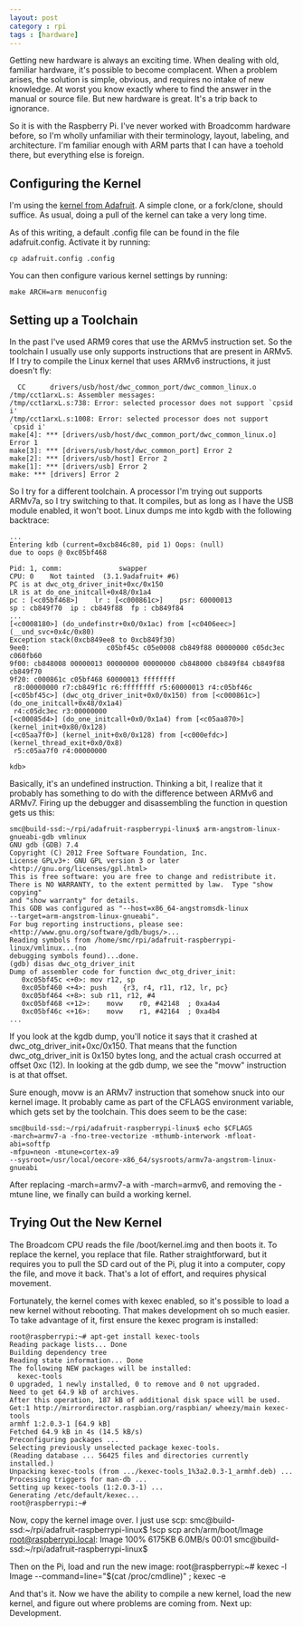 ```yaml
---
layout: post
category : rpi
tags : [hardware]
---
```


Getting new hardware is always an exciting time.  When dealing with old,
familiar hardware, it's possible to become complacent.  When a problem
arises, the solution is simple, obvious, and requires no intake of new
knowledge.  At worst you know exactly where to find the answer in the
manual or source file.  But new hardware is great.  It's a trip back to
ignorance.

So it is with the Raspberry Pi.  I've never worked with Broadcomm hardware
before, so I'm wholly unfamiliar with their terminology, layout, labeling,
and architecture.  I'm familiar enough with ARM parts that I can have a
toehold there, but everything else is foreign.

Configuring the Kernel
----------------------
I'm using the [kernel from
Adafruit](https://github.com/adafruit/adafruit-raspberrypi-linux).  A
simple clone, or a fork/clone, should suffice.  As usual, doing a pull of
the kernel can take a very long time.

As of this writing, a default .config file can be found in the file
adafruit.config.  Activate it by running:

    cp adafruit.config .config

You can then configure various kernel settings by running:

    make ARCH=arm menuconfig

Setting up a Toolchain
----------------------
In the past I've used ARM9 cores that use the ARMv5 instruction set.  So
the toolchain I usually use only supports instructions that are present in
ARMv5.  If I try to compile the Linux kernel that uses ARMv6 instructions,
it just doesn't fly:

      CC      drivers/usb/host/dwc_common_port/dwc_common_linux.o
    /tmp/cct1arxL.s: Assembler messages:
    /tmp/cct1arxL.s:738: Error: selected processor does not support `cpsid i'
    /tmp/cct1arxL.s:1008: Error: selected processor does not support `cpsid i'
    make[4]: *** [drivers/usb/host/dwc_common_port/dwc_common_linux.o] Error 1
    make[3]: *** [drivers/usb/host/dwc_common_port] Error 2
    make[2]: *** [drivers/usb/host] Error 2
    make[1]: *** [drivers/usb] Error 2
    make: *** [drivers] Error 2

So I try for a different toolchain.  A processor I'm trying out supports
ARMv7a, so I try switching to that.  It compiles, but as long as I have the
USB module enabled, it won't boot.  Linux dumps me into kgdb with the
following backtrace:

    ...
    Entering kdb (current=0xcb846c80, pid 1) Oops: (null)
    due to oops @ 0xc05bf468
    
    Pid: 1, comm:              swapper
    CPU: 0    Not tainted  (3.1.9adafruit+ #6)
    PC is at dwc_otg_driver_init+0xc/0x150
    LR is at do_one_initcall+0x48/0x1a4
    pc : [<c05bf468>]    lr : [<c000861c>]    psr: 60000013
    sp : cb849f70  ip : cb849f88  fp : cb849f84
    ...
    [<c0008180>] (do_undefinstr+0x0/0x1ac) from [<c0406eec>]
    (__und_svc+0x4c/0x80)
    Exception stack(0xcb849ee8 to 0xcb849f30)
    9ee0:                   c05bf45c c05e0008 cb849f88 00000000 c05dc3ec
    c060fb60
    9f00: cb848008 00000013 00000000 00000000 cb848000 cb849f84 cb849f88
    cb849f70
    9f20: c000861c c05bf468 60000013 ffffffff
     r8:00000000 r7:cb849f1c r6:ffffffff r5:60000013 r4:c05bf46c
    [<c05bf45c>] (dwc_otg_driver_init+0x0/0x150) from [<c000861c>]
    (do_one_initcall+0x48/0x1a4)
     r4:c05dc3ec r3:00000000
    [<c00085d4>] (do_one_initcall+0x0/0x1a4) from [<c05aa870>]
    (kernel_init+0x80/0x128)
    [<c05aa7f0>] (kernel_init+0x0/0x128) from [<c000efdc>]
    (kernel_thread_exit+0x0/0x8)
     r5:c05aa7f0 r4:00000000
    
    kdb> 

Basically, it's an undefined instruction.  Thinking a bit, I realize that
it probably has something to do with the difference between ARMv6 and
ARMv7.  Firing up the debugger and disassembling the function in question
gets us this:

    smc@build-ssd:~/rpi/adafruit-raspberrypi-linux$ arm-angstrom-linux-gnueabi-gdb vmlinux
    GNU gdb (GDB) 7.4
    Copyright (C) 2012 Free Software Foundation, Inc.
    License GPLv3+: GNU GPL version 3 or later
    <http://gnu.org/licenses/gpl.html>
    This is free software: you are free to change and redistribute it.
    There is NO WARRANTY, to the extent permitted by law.  Type "show copying"
    and "show warranty" for details.
    This GDB was configured as "--host=x86_64-angstromsdk-linux
    --target=arm-angstrom-linux-gnueabi".
    For bug reporting instructions, please see:
    <http://www.gnu.org/software/gdb/bugs/>...
    Reading symbols from /home/smc/rpi/adafruit-raspberrypi-linux/vmlinux...(no
    debugging symbols found)...done.
    (gdb) disas dwc_otg_driver_init
    Dump of assembler code for function dwc_otg_driver_init:
       0xc05bf45c <+0>:	mov	r12, sp
       0xc05bf460 <+4>:	push	{r3, r4, r11, r12, lr, pc}
       0xc05bf464 <+8>:	sub	r11, r12, #4
       0xc05bf468 <+12>:	movw	r0, #42148	; 0xa4a4
       0xc05bf46c <+16>:	movw	r1, #42164	; 0xa4b4
    ...

If you look at the kgdb dump, you'll notice it says that it crashed at
dwc_otg_driver_init+0xc/0x150.  That means that the function
dwc_otg_driver_init is 0x150 bytes long, and the actual crash occurred at
offset 0xc (12).  In looking at the gdb dump, we see the "movw" instruction
is at that offset.

Sure enough, movw is an ARMv7 instruction that somehow snuck into our
kernel image.  It probably came as part of the CFLAGS environment variable,
which gets set by the toolchain.  This does seem to be the case:

    smc@build-ssd:~/rpi/adafruit-raspberrypi-linux$ echo $CFLAGS
    -march=armv7-a -fno-tree-vectorize -mthumb-interwork -mfloat-abi=softfp
    -mfpu=neon -mtune=cortex-a9
    --sysroot=/usr/local/oecore-x86_64/sysroots/armv7a-angstrom-linux-gnueabi

After replacing -march=armv7-a with -march=armv6, and removing the -mtune
line, we finally can build a working kernel.


Trying Out the New Kernel
-------------------------
The Broadcom CPU reads the file /boot/kernel.img and then boots it.  To
replace the kernel, you replace that file.  Rather straightforward, but it
requires you to pull the SD card out of the Pi, plug it into a computer,
copy the file, and move it back.  That's a lot of effort, and requires
physical movement.

Fortunately, the kernel comes with kexec enabled, so it's possible to load
a new kernel without rebooting.  That makes development oh so much easier.
To take advantage of it, first ensure the kexec program is installed:

    root@raspberrypi:~# apt-get install kexec-tools
    Reading package lists... Done
    Building dependency tree       
    Reading state information... Done
    The following NEW packages will be installed:
      kexec-tools
    0 upgraded, 1 newly installed, 0 to remove and 0 not upgraded.
    Need to get 64.9 kB of archives.
    After this operation, 187 kB of additional disk space will be used.
    Get:1 http://mirrordirector.raspbian.org/raspbian/ wheezy/main kexec-tools
    armhf 1:2.0.3-1 [64.9 kB]
    Fetched 64.9 kB in 4s (14.5 kB/s)      
    Preconfiguring packages ...
    Selecting previously unselected package kexec-tools.
    (Reading database ... 56425 files and directories currently installed.)
    Unpacking kexec-tools (from .../kexec-tools_1%3a2.0.3-1_armhf.deb) ...
    Processing triggers for man-db ...
    Setting up kexec-tools (1:2.0.3-1) ...
    Generating /etc/default/kexec...
    root@raspberrypi:~# 

Now, copy the kernel image over.  I just use scp:
    smc@build-ssd:~/rpi/adafruit-raspberrypi-linux$ !scp
    scp arch/arm/boot/Image root@raspberrypi.local:
    Image                                         100% 6175KB   6.0MB/s   00:01
    smc@build-ssd:~/rpi/adafruit-raspberrypi-linux$

Then on the Pi, load and run the new image:
    root@raspberrypi:~# kexec -l Image --command=line="$(cat /proc/cmdline)" ; kexec -e

And that's it.  Now we have the ability to compile a new kernel, load the
new kernel, and figure out where problems are coming from.  Next up:
Development.
